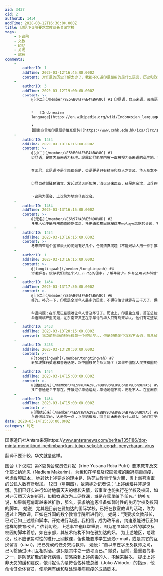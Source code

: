 ```yaml
---
aid: 3437
cid: 2
authorID: 1434
addTime: 2020-03-12T16:30:00.000Z
title: 印尼下议院要求文教部长关闭学校
tags:
    - 下议院
    - 文教
    - 印尼
    - 关闭
    - 部长
comments:
    -
        authorID: 1
        addTime: 2020-03-12T16:45:00.000Z
        content: 对印尼的历史了解太少了，我都不知道印尼使用的是什么语言，历史和政治更是空白，看着下议院三个字，发呆。
    -
        authorID: 3
        addTime: 2020-03-12T19:00:00.000Z
        content: >-
            @[小二](/member/%E5%B0%8F%E4%BA%8C) #1 印尼语，向马来语、闽南语、客家话、英语等借词形成的。


            *   [Indonesian
            language](https://en.wikipedia.org/wiki/Indonesian_language)

            *  
            [閩南方言和印尼語的相互借詞](https://www.cuhk.edu.hk/ics/clrc/scl_10/li_ru_long.pdf)
    -
        authorID: 1434
        addTime: 2020-03-13T16:15:00.000Z
        content: >-
            @[小二](/member/%E5%B0%8F%E4%BA%8C) #1
            印尼语，是廖内马来语为标准。现属印尼的廖内省一直被视为马来语的诞生地。不是向马来语借词，这个语言就产生于印尼，是马来melayu民族的语言。印尼有上千种语言，最大民族爪哇族的爪哇语不好学，所以为了方便全国人民联系确立了马来民族的语言为国语。大马叫马来语，印尼就是印尼语，两种语言同根同源，后来各自发展而已，印尼受荷兰影响，大马受英国影响。


            在印尼，印尼语不是全民都会的，英语更是只有精英和商人才普及。华人基本不会华语，华文封禁三十多年，没什么人愿意学，学华文也没什么用。我一个新加坡的都觉得华文没啥用，不怎么会写。


            印尼自荷兰殖民独立，发起过消灭新加坡，消灭马来西亚，征服东帝汶，出兵巴布亚的战争。


            下议院为国会，上议院为地方代表议会。
    -
        authorID: 1434
        addTime: 2020-03-13T16:15:00.000Z
        content: >-
            @[无名](/member/%E6%97%A0%E5%90%8D) #2
            马来人也不是马来西亚的原住民，马来语的意思就是这事melayu民族的语言，不是马来西国的语言。马来人分布在印尼和马来西亚。
    -
        authorID: 1434
        addTime: 2020-03-13T16:15:00.000Z
        content: >-
            马来西亚这个国家最大的问题有好几个，任何清真问题（不能跟华人用一种手推车等等），宪法禁止向马来人传教问题（槟城住宅楼测设灯光，亮成十字架形状，被起诉，要求道歉，不可以向马来人传基督教），马来人是一等人（任何时候要求各民族平等、减弱马来人特权都不可以），谁是土著（全都是外来人，历任首相几乎都是外来的），一大堆。印尼问题好一些，单纯是人懒，伊斯兰有部分极端，大体上ok。
    -
        authorID: 1
        addTime: 2020-03-13T16:15:00.000Z
        content: >-
            @[tongtingwah](/member/tongtingwah) #4
            谢谢解答，貌似我们对这个人口2.7亿的国家，了解非常少。你有空可以多科普一下。
    -
        authorID: 1434
        addTime: 2020-03-13T17:30:00.000Z
        content: >-
            @[小二](/member/%E5%B0%8F%E4%BA%8C) #6
            好的。补充一下，印尼是全球华人最多的国家，不保守估计就得有三千万了，保守估计和华人圈共识是二千万左右，官方发布的统计是七百多万，实际远不止。而且还有部分人不愿意让人知道自己是华人，和加入回教、与本地人通婚被华人排斥，还有一些甘愿当印尼人。绝大部分华人保持自己华人特点，婚配仅在本国华人、星马华人之间。


            华语问题：在印尼已经很难让华人普及华语了。历史上，印尼独立后，首任总统作为从殖民地走出来的总统，很冒进，想通过战争来证明自己，印尼本来就是拼起来的国家，成立印尼后还把非荷兰殖民地的部分打过来了。首任总统与国际红色和中国红色走得近，印尼共产党试图夺权，军方领袖政变，并且屠杀印共党员，华人面孔被默认是共屠杀。第二任独裁总统封禁华文三十年，华文教育断代，只有老人和正在学华语的Z世代以及家境富裕有条件送孩子去星马学习以及偷偷在家补习华语的长到现在的中年人会华语。
            华语面临严重问题，在东南亚真正在乎华语的华人只有马来华人。他们有完整华文教育系统，新加坡只是作为第二语言而已，官方用处也不大，不会写，只会说的多，印尼才恢复华文教育，没有系统，没有讲华文生态，老人退场，中年人不会，孩子学了也很少用来在印尼讲。并且华文派不上用场，在新加坡华文也就那么一回事。年轻一代印尼人印尼语很好，英文也还行，要么就在印尼华人企业里工作，用闽南语和印尼语，要么去国际公司用英文，条件好的家庭孩子都去国际大企业，条件一般的可能会考虑去中国企业工作，但不多。总体上，我感觉印尼的华文没什么希望能够通行于华人，新加坡如果不是大量中国移民过去慢慢也会变成只用英文和家乡方言闽潮粤客。
    -
        authorID: 3463
        addTime: 2020-03-13T20:15:00.000Z
        content: 我之前旅游的时候碰见一个印尼华人，但是好像她中文也不会说，而且长相也挺东南亚的，她要不说我还真不出来。
    -
        authorID: 3463
        addTime: 2020-03-13T20:30:00.000Z
        content: >-
            @[tongtingwah](/member/tongtingwah) #7
            新加坡推行英语和普通话吧，跟中国移民关系大吗？（如果中国指人民共和国的话）
    -
        authorID: 1434
        addTime: 2020-03-14T15:00:00.000Z
        content: >-
            @[团结起来](/member/%E5%9B%A2%E7%BB%93%E8%B5%B7%E6%9D%A5) #9
            推广普通话？不存在。开展过讲华语运动，华语地位不高，用处不大。在星洲你当然可以讲，过来工作会华语没啥大用。不跟中国做生意和中国新移民不多的话，没多少人习惯用华语。
    -
        authorID: 1434
        addTime: 2020-03-14T15:00:00.000Z
        content: >-
            @[团结起来](/member/%E5%9B%A2%E7%BB%93%E8%B5%B7%E6%9D%A5) #8
            华语很难学的，这是第一点；学华语很难，而且对未来也没什么帮助（他们可不是未来准备去教华语或者去中国企业）；英语他们还没学好，也无力顾及华语，加上去华语学校很贵，谁有兴趣才去补习；专门的华语学院，学历得不到认可，国家也不认可是university，毕业了也不算是学士，不能用来申请世界名校硕士。难上加难，让一个印尼人学华语，她得做出多大努力才能实现，说实话高中毕业去华语学院，有些荒废青春，一样的四年，gpa哪怕4.0，我们的NUS也不认可。
date: 2020-03-14T15:00:00.000Z
category: 时政
---
```


国家通讯社Antara来源https://www.antaranews.com/berita/1351186/dpr-minta-mendikbud-pertimbangkan-tutup-sekolah-cegah-penyebaran-virus

翻译不要计较，华文就是这样。

国会（下议院）第X委员会成员依莉妮（Irine Yusiana Roba Putri）要求教育及文化部长纳迪恩（Nadiem Makarim），为缓和在学校及校园领域的新冠病毒瘟疫，考虑数项脚本。 她转达上述要求的理由是，防范从教育学院方面，患上新冠病毒的公民人数有所增加。 12日（星期四），依莉妮对记者说：“上述缓和并非是惊慌。我们已好久进行如对地震天灾的缓和灾情，该事宜也能执行在学校及校园，如对非天然天灾的新冠，如把教课改为上网教课，或是在家里给予任务。” 她补充说，如果新冠病毒越来越扩散，那么，要求纳迪恩准备如暂时性的关闭学校及校园的脚本。 她说，尤其是目前在雅加达的国际学校，已把在教室教课的活动，改为通过上网教课，正如在外国的数个教育学院所进行的。 她说：“我要求文教部长，已对正如上述缓和脚本，开始进行沟通。我相信，成为改革者，纳迪恩能进行正如这样的教育改革。” 依莉妮说，上述事宜也非常重要，即为在爪哇岛以外的学校及校园的脚本着想，如在东部，其技术结构不如在雅加达的好。 为上述地区，她建议，也不应该实时性的进行上网教课，但也能要求学生通过e-mail，或是其它的互换留言（chat），把已完成的任务交给教师。 她说：“自以来在学生及教师之间，己习惯通过chat互相对话。这只是其中之一选项而已。” 她说，目前，最重要的事之一，是防范扩散的新冠病毒，使感染到上述病毒的人，不越来越多。 提出上述非天灾的缓和建议，依莉妮认为是符合佐科威总统（Joko Widodo）的指示，他命令其全体官员，使能拥有缓和及处理疾病瘟疫的成熟脚本。
